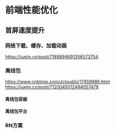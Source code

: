 # 前端性能优化
## 首屏速度提升

### 网络下载、缓存、加载动画
https://juejin.cn/post/7188894691356573754


### 离线包

https://www.cnblogs.com/Jcloud/p/17459986.html
https://juejin.cn/post/7120045012494057479
#### 离线包容器

#### 离线包平台

### RN方案


